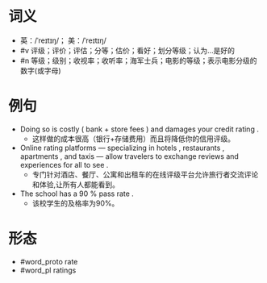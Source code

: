# 词义
- 英：/ˈreɪtɪŋ/； 美：/ˈreɪtɪŋ/
- #v 评级；评价；评估；分等；估价；看好；划分等级；认为…是好的
- #n 等级；级别；收视率；收听率；海军士兵；电影的等级；表示电影分级的数字(或字母)
# 例句
- Doing so is costly ( bank + store fees ) and damages your credit rating .
	- 这样做的成本很高（银行+存储费用）而且将降低你的信用评级。
- Online rating platforms — specializing in hotels , restaurants , apartments , and taxis — allow travelers to exchange reviews and experiences for all to see .
	- 专门针对酒店、餐厅、公寓和出租车的在线评级平台允许旅行者交流评论和体验,让所有人都能看到。
- The school has a 90 % pass rate .
	- 该校学生的及格率为90%。
# 形态
- #word_proto rate
- #word_pl ratings
